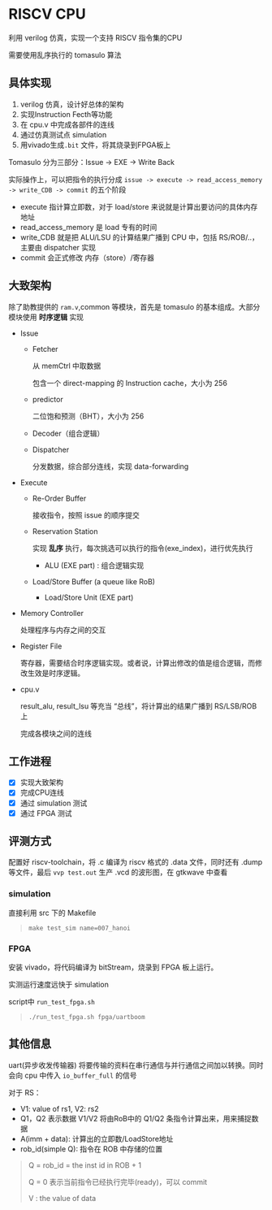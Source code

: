 # RISCV CPU

利用 verilog 仿真，实现一个支持 RISCV 指令集的CPU

需要使用乱序执行的 tomasulo 算法

## 具体实现

1. verilog 仿真，设计好总体的架构
2. 实现Instruction Fecth等功能
3. 在 cpu.v 中完成各部件的连线
4. 通过仿真测试点 simulation
5. 用vivado生成`.bit` 文件，将其烧录到FPGA板上

Tomasulo 分为三部分：Issue -> EXE -> Write Back

实际操作上，可以把指令的执行分成  `issue -> execute -> read_access_memory -> write_CDB -> commit` 的五个阶段

- execute 指计算立即数，对于 load/store 来说就是计算出要访问的具体内存地址
- read_access_memory 是 load 专有的时间
- write_CDB 就是把 ALU/LSU 的计算结果广播到 CPU 中，包括 RS/ROB/..，主要由 dispatcher 实现
- commit 会正式修改 内存（store）/寄存器

## 大致架构

除了助教提供的 `ram.v`,common 等模块，首先是 tomasulo 的基本组成。大部分模块使用 **时序逻辑** 实现

- Issue
  - Fetcher

    从 memCtrl 中取数据
      
    包含一个 direct-mapping 的 Instruction cache，大小为 256
  - predictor
  
    二位饱和预测（BHT），大小为 256
  - Decoder（组合逻辑）
  - Dispatcher
  
    分发数据，综合部分连线，实现 data-forwarding
- Execute
  - Re-Order Buffer

    接收指令，按照 issue 的顺序提交
  - Reservation Station

    实现 **乱序** 执行，每次挑选可以执行的指令(exe_index)，进行优先执行
    - ALU (EXE part) : 组合逻辑实现
  - Load/Store Buffer (a queue like RoB)
    - Load/Store Unit (EXE part)

- Memory Controller

  处理程序与内存之间的交互

- Register File

  寄存器，需要结合时序逻辑实现。或者说，计算出修改的值是组合逻辑，而修改生效是时序逻辑。

- cpu.v

  result_alu, result_lsu 等充当 “总线”，将计算出的结果广播到 RS/LSB/ROB 上

  完成各模块之间的连线

## 工作进程

- [x] 实现大致架构
- [x] 完成CPU连线
- [x] 通过 simulation 测试
- [x] 通过 FPGA 测试

## 评测方式

配置好 riscv-toolchain，将 .c 编译为 riscv 格式的 .data 文件，同时还有 .dump 等文件，最后 `vvp test.out` 生产 .vcd 的波形图，在 gtkwave 中查看

### simulation

直接利用 src 下的 Makefile

> `make test_sim name=007_hanoi`

### FPGA

安装 vivado，将代码编译为 bitStream，烧录到 FPGA 板上运行。

实测运行速度远快于 simulation

script中 `run_test_fpga.sh`

> `./run_test_fpga.sh fpga/uartboom`

## 其他信息

uart(异步收发传输器) 将要传输的资料在串行通信与并行通信之间加以转换。同时会向 cpu 中传入 `io_buffer_full` 的信号

对于 RS：

- V1: value of rs1, V2: rs2
- Q1，Q2 表示数据 V1/V2 将由RoB中的 Q1/Q2 条指令计算出来，用来捕捉数据
- A(imm + data): 计算出的立即数/LoadStore地址
- rob_id(simple Q): 指令在 ROB 中存储的位置


> Q = rob_id = the inst id in ROB + 1
> 
> Q = 0 表示当前指令已经执行完毕(ready)，可以 commit
> 
> V : the value of data
